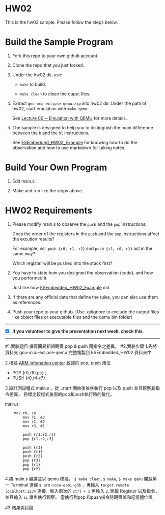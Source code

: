 HW02
===
This is the hw02 sample. Please follow the steps below.

# Build the Sample Program

1. Fork this repo to your own github account.

2. Clone the repo that you just forked.

3. Under the hw02 dir, use:

	* `make` to build.

	* `make clean` to clean the ouput files.

4. Extract `gnu-mcu-eclipse-qemu.zip` into hw02 dir. Under the path of hw02, start emulation with `make qemu`.

	See [Lecture 02 ─ Emulation with QEMU] for more details.

5. The sample is designed to help you to distinguish the main difference between the `b` and the `bl` instructions.  

	See [ESEmbedded_HW02_Example] for knowing how to do the observation and how to use markdown for taking notes.

# Build Your Own Program

1. Edit main.s.

2. Make and run like the steps above.

# HW02 Requirements

1. Please modify main.s to observe the `push` and the `pop` instructions:  

	Does the order of the registers in the `push` and the `pop` instructions affect the excution results?  

	For example, will `push {r0, r1, r2}` and `push {r2, r0, r1}` act in the same way?  

	Which register will be pushed into the stack first?

2. You have to state how you designed the observation (code), and how you performed it.  

	Just like how [ESEmbedded_HW02_Example] did.

3. If there are any official data that define the rules, you can also use them as references.

4. Push your repo to your github. (Use .gitignore to exclude the output files like object files or executable files and the qemu bin folder)

[Lecture 02 ─ Emulation with QEMU]: http://www.nc.es.ncku.edu.tw/course/embedded/02/#Emulation-with-QEMU
[ESEmbedded_HW02_Example]: https://github.com/vwxyzjimmy/ESEmbedded_HW02_Example

--------------------

- [x] **If you volunteer to give the presentation next week, check this.**

--------------------

#1.實驗題目
撰寫簡易組語觀察 pop & push 兩指令之差異。
#2.實驗步驟
1.先將資料夾 gnu-mcu-eclipse-qemu 完整複製到 ESEmbedded_HW02 資料夾中

2.根據 [ARM infomation center] 敘述的 pop, push 用法
*  POP     {r0,r10,pc} ;
*  PUSH    {r0,r4-r7} ;


3.設計測試程式 main.s ，從 _start 開始後依序執行 pop 以及 push 並且觀察其指令差異， 目標比較程式後面的pop和push執行時的變化。

main.s:
```_start:
	mov r0, sp
        mov r1, #3
        mov r2, #2
        mov r3, #1

        push {r1,r2,r3}
        pop {r1,r2,r3}

        push {r3}
        push {r1}
        push {r2}
        pop {r3}
        pop {r1}
        pop {r2}

```
4.將 main.s 編譯並以 qemu 模擬， `$ make clean`, `$ make`, `$ make qemu` 開啟另一 Terminal 連線 `$ arm-none-eabi-gdb` ，再輸入 `target remote localhost:1234` 連接，輸入兩次的 `ctrl + x` 再輸入 `2`, 開啟 Register 以及指令，並且輸入 `si` 單步執行觀察。 當執行到pop 和push指令時觀察值和記憶體位置。



#3 結果與討論


[ARM infomation center]: http://infocenter.arm.com/help/index.jsp?topic=/com.arm.doc.dui0489e/Cihfddaf.html
